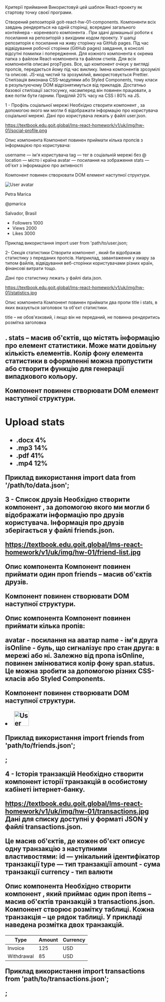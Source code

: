 Критерії приймання Використовуй цей шаблон React-проекту як стартову точку своєї
програми.

Створений репозиторій goit-react-hw-01-components. Компоненти всіх завдань
рендеряться на одній сторінці, всередині загального контейнера - кореневого
компонента <App>. При здачі домашньої роботи є посилання на репозиторій з
вихідним кодом проекту. У шапці репозиторія є посилання на живу сторінку на
GitHub pages. Під час відвідування робочої сторінки (GitHub pages) завдання, в
консолі відсутні помилки і попередження. Для кожного компонента є окрема папка з
файлом React-компонента та файлом стилів. Для всіх компонентів описані
propTypes. Все, що компонент очікує у вигляді пропсів, передається йому під час
виклику. Імена компонентів зрозумілі та описові. JS-код чистий та зрозумілий,
використовується Prettier. Стилізація виконана CSS-модулями або Styled
Components, тому класи в результуючому DOM відрізнятимуться від прикладів.
Достатньо базової стилізації застосунку, насамперед він повинен працювати, а вже
потім бути гарним. Приділяй 20% часу на CSS і 80% на JS.

1 - Профіль соціальної мережі Необхідно створити компонент <Profile>, за
допомогою якого ми могли б відображати інформацію про користувача соціальної
мережі. Дані про користувача лежать у файлі user.json.

https://textbook.edu.goit.global/lms-react-homework/v1/uk/img/hw-01/social-profile.png

Опис компонента <Profile> Компонент повинен приймати кілька пропсів з
інформацією про користувача:

username — ім'я користувача tag — тег в соціальній мережі без @ location — місто
і країна avatar — посилання на зображення stats — об'єкт з інформацією про
активності

Компонент повинен створювати DOM елемент наступної структури.

<div class="profile">
  <div class="description">
    <img
      src="https://cdn-icons-png.flaticon.com/512/1077/1077012.png"
      alt="User avatar"
      class="avatar"
    />
    <p class="name">Petra Marica</p>
    <p class="tag">@pmarica</p>
    <p class="location">Salvador, Brasil</p>
  </div>

  <ul class="stats">
    <li>
      <span class="label">Followers</span>
      <span class="quantity">1000</span>
    </li>
    <li>
      <span class="label">Views</span>
      <span class="quantity">2000</span>
    </li>
    <li>
      <span class="label">Likes</span>
      <span class="quantity">3000</span>
    </li>
  </ul>
</div>

Приклад використання import user from 'path/to/user.json;

<Profile
  username={user.username}
  tag={user.tag}
  location={user.location}
  avatar={user.avatar}
  stats={user.stats}
/>

2- Секція статистики Створити компонент <Statistics>, який би відображав
статистику з переданих пропсів. Наприклад, завантаження у хмару за типом файлів,
відвідування веб-сторінки користувачами різних країн, фінансові витрати тощо.

Дані про статистику лежать у файлі data.json.

https://textbook.edu.goit.global/lms-react-homework/v1/uk/img/hw-01/statistics.jpg

Опис компонента <Statistics> Компонент повинен приймати два пропи title і stats,
в яких вказується заголовок та об'єкт статистики.

title – не обов'язковий, і якщо він не переданий, не повинна рендеритись
розмітка заголовка <h2>. stats – масив об'єктів, що містять інформацію про
елемент статистики. Може мати довільну кількість елементів. Колір фону елемента
статистики в оформленні можна пропустити або створити функцію для генерації
випадкового кольору.

Компонент повинен створювати DOM елемент наступної структури.

<section class="statistics">
  <h2 class="title">Upload stats</h2>

  <ul class="stat-list">
    <li class="item">
      <span class="label">.docx</span>
      <span class="percentage">4%</span>
    </li>
    <li class="item">
      <span class="label">.mp3</span>
      <span class="percentage">14%</span>
    </li>
    <li class="item">
      <span class="label">.pdf</span>
      <span class="percentage">41%</span>
    </li>
    <li class="item">
      <span class="label">.mp4</span>
      <span class="percentage">12%</span>
    </li>
  </ul>
</section>

Приклад використання import data from '/path/to/data.json';

<Statistics title="Upload stats" stats={data} />
<Statistics stats={data} />

3 - Список друзів Необхідно створити компонент <FriendList>, за допомогою якого
ми могли б відображати інформацію про друзів користувача. Інформація про друзів
зберігається у файлі friends.json.

https://textbook.edu.goit.global/lms-react-homework/v1/uk/img/hw-01/friend-list.jpg

Опис компонента <FriendList> Компонент повинен приймати один проп friends –
масив об'єктів друзів.

Компонент повинен створювати DOM наступної структури.

<ul class="friend-list">
  <!-- Довільна кіл-сть FriendListItem -->
</ul>

Опис компонента <FriendListItem> Компонент повинен приймати кілька пропів:

avatar - посилання на аватар name - ім'я друга isOnline - буль, що сигналізує
про стан друга: в мережі або ні. Залежно від пропа isOnline, повинен змінюватися
колір фону span.status. Це можна зробити за допомогою різних CSS-класів або
Styled Components.

Компонент повинен створювати DOM наступної структури.

<li class="item">
  <span class="status"></span>
  <img class="avatar" src="" alt="User avatar" width="48" />
  <p class="name"></p>
</li>

Приклад використання import friends from 'path/to/friends.json';

<FriendList friends={friends} />;

4 - Історія транзакцій Необхідно створити компонент історії транзакцій в
особистому кабінеті інтернет-банку.

https://textbook.edu.goit.global/lms-react-homework/v1/uk/img/hw-01/transactions.jpg
Дані для списку доступні у форматі JSON у файлі transactions.json.

Це масив об'єктів, де кожен об'єкт описує одну транзакцію з наступними
властивостями: id — унікальний ідентифікатор транзакції type — тип транзакції
amount - сума транзакції currency - тип валюти

Опис компонента <TransactionHistory> Необхідно створити компонент
<TransactionHistory>, який приймає один проп items – масив об'єктів транзакцій з
transactions.json. Компонент створює розмітку таблиці. Кожна транзакція – це
рядок таблиці. У прикладі наведена розмітка двох транзакцій.

<table class="transaction-history">
  <thead>
    <tr>
      <th>Type</th>
      <th>Amount</th>
      <th>Currency</th>
    </tr>
  </thead>

  <tbody>
    <tr>
      <td>Invoice</td>
      <td>125</td>
      <td>USD</td>
    </tr>
    <tr>
      <td>Withdrawal</td>
      <td>85</td>
      <td>USD</td>
    </tr>
  </tbody>
</table>

Приклад використання import transactions from 'path/to/transactions.json';

<TransactionHistory items={transactions} />;
